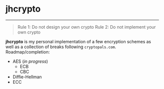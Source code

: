 # jhcrypto

---

>Rule 1: Do not design your own crypto
>Rule 2: Do not implement your own crypto

**jhcrypto** is my personal implementation of a few encryption schemes as well as a collection of breaks following `cryptopals.com`. Roadmap/completion:

* AES (*in progress*)
    * ECB
    * CBC
* Diffie-Hellman
* ECC